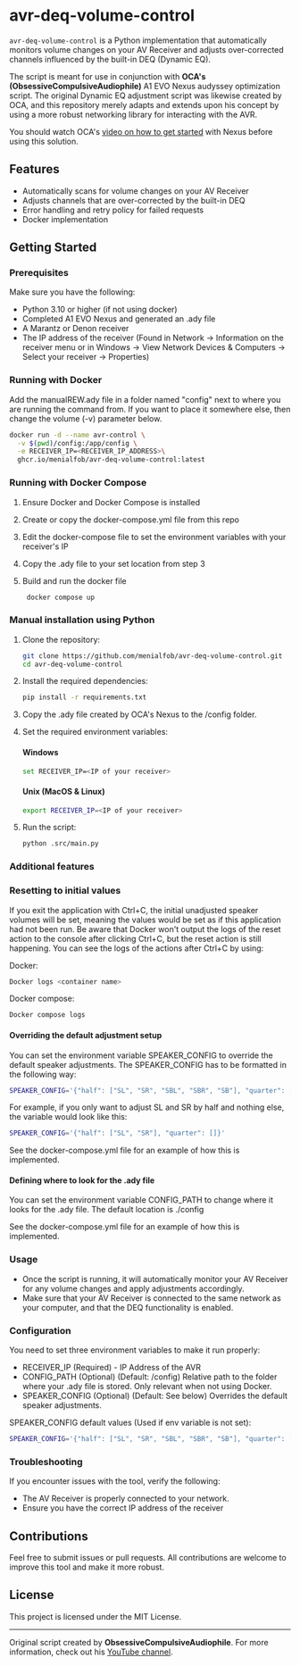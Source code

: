 # avr-deq-volume-control

`avr-deq-volume-control` is a Python implementation that automatically monitors volume changes on your AV Receiver and adjusts over-corrected channels influenced by the built-in DEQ (Dynamic EQ). 

The script is meant for use in conjunction with  **OCA's (ObsessiveCompulsiveAudiophile)** A1 EVO Nexus audyssey optimization script. 
The original Dynamic EQ adjustment script was likewise created by OCA, and this repository merely adapts and extends upon his concept by using a more robust networking library for interacting with the AVR.

You should watch OCA's [video on how to get started](https://www.youtube.com/watch?v=tNj-nWR-Yyo) with Nexus before using this solution.

## Features
- Automatically scans for volume changes on your AV Receiver
- Adjusts channels that are over-corrected by the built-in DEQ
- Error handling and retry policy for failed requests
- Docker implementation

## Getting Started

### Prerequisites

Make sure you have the following:

- Python 3.10 or higher (if not using docker)
- Completed A1 EVO Nexus and generated an .ady file
- A Marantz or Denon receiver
- The IP address of the receiver (Found in Network -> Information on the receiver menu or in Windows -> View Network Devices & Computers -> Select your receiver -> Properties)

### Running with Docker

  Add the manualREW.ady file in a folder named "config" next to where you are running the command from. 
If you want to place it somewhere else, then change the volume (-v) parameter below.

```bash
docker run -d --name avr-control \
  -v $(pwd)/config:/app/config \
  -e RECEIVER_IP=<RECEIVER_IP_ADDRESS>\
  ghcr.io/menialfob/avr-deq-volume-control:latest
```

### Running with Docker Compose

1. Ensure Docker and Docker Compose is installed

2. Create or copy the docker-compose.yml file from this repo

3. Edit the docker-compose file to set the environment variables with your receiver's IP

4. Copy the .ady file to your set location from step 3

5. Build and run the docker file
   ```bash
    docker compose up
    ```

### Manual installation using Python

1. Clone the repository:
    ```bash
    git clone https://github.com/menialfob/avr-deq-volume-control.git
    cd avr-deq-volume-control
    ```

2. Install the required dependencies:
    ```bash
    pip install -r requirements.txt
    ```

3. Copy the .ady file created by OCA's Nexus to the /config folder.

4. Set the required environment variables:
    #### Windows
    ```bash
    set RECEIVER_IP=<IP of your receiver>
    ```
    #### Unix (MacOS & Linux)
    ```bash
    export RECEIVER_IP=<IP of your receiver>
    ```

5. Run the script:
    ```bash
    python .src/main.py
    ```
### Additional features

### Resetting to initial values
If you exit the application with Ctrl+C, the initial unadjusted speaker volumes will be set, meaning the values would be set as if this application had not been run. Be aware that Docker won't output the logs of the reset action to the console after clicking Ctrl+C, but the reset action is still happening. You can see the logs of the actions after Ctrl+C by using:

Docker:
```bash
Docker logs <container name>
```

Docker compose:
```bash
Docker compose logs
```

#### Overriding the default adjustment setup
You can set the environment variable SPEAKER_CONFIG to override the default speaker adjustments. The SPEAKER_CONFIG has to be formatted in the following way:
```bash
SPEAKER_CONFIG='{"half": ["SL", "SR", "SBL", "SBR", "SB"], "quarter": ["FHL", "FHR", "FWL", "FWR", "TFL", "TFR", "TML", "TMR", "TRL", "TRR", "RHL", "RHR", "FDL", "FDR", "SDL", "SDR", "BDL", "BDR", "SHL", "SHR", "TS", "CH"]}'
```

For example, if you only want to adjust SL and SR by half and nothing else, the variable would look like this:
```bash
SPEAKER_CONFIG='{"half": ["SL", "SR"], "quarter": []}'
```

See the docker-compose.yml file for an example of how this is implemented.

#### Defining where to look for the .ady file
You can set the environment variable CONFIG_PATH to change where it looks for the .ady file. The default location is ./config

See the docker-compose.yml file for an example of how this is implemented.

### Usage

- Once the script is running, it will automatically monitor your AV Receiver for any volume changes and apply adjustments accordingly. 
- Make sure that your AV Receiver is connected to the same network as your computer, and that the DEQ functionality is enabled.

### Configuration

You need to set three environment variables to make it run properly:
- RECEIVER_IP (Required) - IP Address of the AVR
- CONFIG_PATH (Optional) (Default: /config) Relative path to the folder where your .ady file is stored. Only relevant when not using Docker.
- SPEAKER_CONFIG (Optional) (Default: See below) Overrides the default speaker adjustments.

SPEAKER_CONFIG default values (Used if env variable is not set):
```bash
SPEAKER_CONFIG='{"half": ["SL", "SR", "SBL", "SBR", "SB"], "quarter": ["FHL", "FHR", "FWL", "FWR", "TFL", "TFR", "TML", "TMR", "TRL", "TRR", "RHL", "RHR", "FDL", "FDR", "SDL", "SDR", "BDL", "BDR", "SHL", "SHR", "TS", "CH"]}'
```


### Troubleshooting

If you encounter issues with the tool, verify the following:
- The AV Receiver is properly connected to your network.
- Ensure you have the correct IP address of the receiver

## Contributions

Feel free to submit issues or pull requests. All contributions are welcome to improve this tool and make it more robust.

## License

This project is licensed under the MIT License.

---

Original script created by **ObsessiveCompulsiveAudiophile**. For more information, check out his [YouTube channel](https://www.youtube.com/@ocaudiophile).
